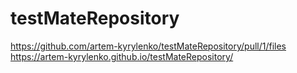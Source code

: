 # testMateRepository
https://github.com/artem-kyrylenko/testMateRepository/pull/1/files
https://artem-kyrylenko.github.io/testMateRepository/